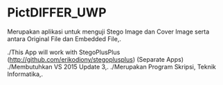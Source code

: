 # PictDIFFER_UWP

Merupakan aplikasi untuk menguji Stego Image dan Cover Image serta antara Original File dan Embedded File,.

./This App will work with StegoPlusPlus (http://github.com/erikodiony/stegoplusplus) (Separate Apps)
./Membutuhkan VS 2015 Update 3,.
./Merupakan Program Skripsi, Teknik Informatika,.
